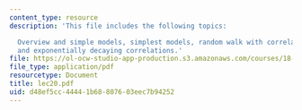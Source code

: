 ```yaml
---
content_type: resource
description: 'This file includes the following topics:

  Overview and simple models, simplest models, random walk with correlated steps,
  and exponentially decaying correlations.'
file: https://ol-ocw-studio-app-production.s3.amazonaws.com/courses/18-366-random-walks-and-diffusion-fall-2006/d48ef5cc44441b68807603eec7b94252_lec20.pdf
file_type: application/pdf
resourcetype: Document
title: lec20.pdf
uid: d48ef5cc-4444-1b68-8076-03eec7b94252
---
```

